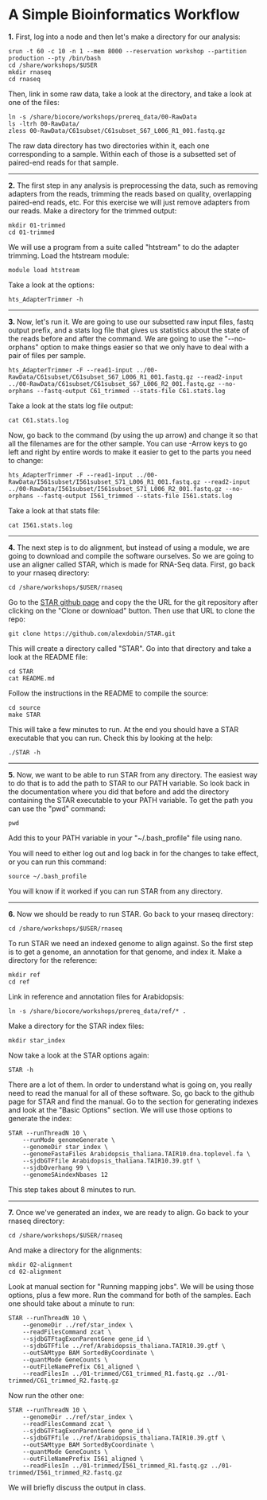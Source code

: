 A Simple Bioinformatics Workflow
=================================

**1\.** First, log into a node and then let's make a directory for our analysis:

    srun -t 60 -c 10 -n 1 --mem 8000 --reservation workshop --partition production --pty /bin/bash
	cd /share/workshops/$USER
	mkdir rnaseq
	cd rnaseq

Then, link in some raw data, take a look at the directory, and take a look at one of the files:

	ln -s /share/biocore/workshops/prereq_data/00-RawData
	ls -ltrh 00-RawData/
	zless 00-RawData/C61subset/C61subset_S67_L006_R1_001.fastq.gz

The raw data directory has two directories within it, each one corresponding to a sample. Within each of those is a subsetted set of paired-end reads for that sample.

---

**2\.** The first step in any analysis is preprocessing the data, such as removing adapters from the reads, trimming the reads based on quality, overlapping paired-end reads, etc. For this exercise we will just remove adapters from our reads. Make a directory for the trimmed output:

	mkdir 01-trimmed
	cd 01-trimmed

We will use a program from a suite called "htstream" to do the adapter trimming. Load the htstream module:

	module load htstream

Take a look at the options:

	hts_AdapterTrimmer -h

---

**3\.** Now, let's run it. We are going to use our subsetted raw input files, fastq output prefix, and a stats log file that gives us statistics about the state of the reads before and after the command. We are going to use the "--no-orphans" option to make things easier so that we only have to deal with a pair of files per sample.

	hts_AdapterTrimmer -F --read1-input ../00-RawData/C61subset/C61subset_S67_L006_R1_001.fastq.gz --read2-input ../00-RawData/C61subset/C61subset_S67_L006_R2_001.fastq.gz --no-orphans --fastq-output C61_trimmed --stats-file C61.stats.log

Take a look at the stats log file output:

	cat C61.stats.log

Now, go back to the command (by using the up arrow) and change it so that all the filenames are for the other sample. You can use <Ctrl>-Arrow keys to go left and right by entire words to make it easier to get to the parts you need to change:

	hts_AdapterTrimmer -F --read1-input ../00-RawData/I561subset/I561subset_S71_L006_R1_001.fastq.gz --read2-input ../00-RawData/I561subset/I561subset_S71_L006_R2_001.fastq.gz --no-orphans --fastq-output I561_trimmed --stats-file I561.stats.log

Take a look at that stats file:

	cat I561.stats.log

---

**4\.** The next step is to do alignment, but instead of using a module, we are going to download and compile the software ourselves. So we are going to use an aligner called STAR, which is made for RNA-Seq data. First, go back to your rnaseq directory:

	cd /share/workshops/$USER/rnaseq

Go to the [STAR github page](https://github.com/alexdobin/STAR) and copy the the URL for the git repository after clicking on the "Clone or download" button. Then use that URL to clone the repo:

	git clone https://github.com/alexdobin/STAR.git

This will create a directory called "STAR". Go into that directory and take a look at the README file:

	cd STAR
	cat README.md

Follow the instructions in the README to compile the source:

	cd source
	make STAR

This will take a few minutes to run. At the end you should have a STAR executable that you can run. Check this by looking at the help:

	./STAR -h

---

**5\.** Now, we want to be able to run STAR from any directory. The easiest way to do that is to add the path to STAR to our PATH variable. So look back in the documentation where you did that before and add the directory containing the STAR executable to your PATH variable. To get the path you can use the "pwd" command:

	pwd

Add this to your PATH variable in your "~/.bash_profile" file using nano.

You will need to either log out and log back in for the changes to take effect, or you can run this command:

	source ~/.bash_profile

You will know if it worked if you can run STAR from any directory.

---

**6\.** Now we should be ready to run STAR. Go back to your rnaseq directory:

	cd /share/workshops/$USER/rnaseq

To run STAR we need an indexed genome to align against. So the first step is to get a genome, an annotation for that genome, and index it. Make a directory for the reference:

	mkdir ref
	cd ref

Link in reference and annotation files for Arabidopsis:

	ln -s /share/biocore/workshops/prereq_data/ref/* .

Make a directory for the STAR index files:

	mkdir star_index

Now take a look at the STAR options again:

	STAR -h

There are a lot of them. In order to understand what is going on, you really need to read the manual for all of these software. So, go back to the github page for STAR and find the manual. Go to the section for generating indexes and look at the "Basic Options" section. We will use those options to generate the index:

	STAR --runThreadN 10 \
		--runMode genomeGenerate \
		--genomeDir star_index \
		--genomeFastaFiles Arabidopsis_thaliana.TAIR10.dna.toplevel.fa \
		--sjdbGTFfile Arabidopsis_thaliana.TAIR10.39.gtf \
		--sjdbOverhang 99 \
        --genomeSAindexNbases 12

This step takes about 8 minutes to run.

---

**7\.** Once we've generated an index, we are ready to align. Go back to your rnaseq directory:

	cd /share/workshops/$USER/rnaseq

And make a directory for the alignments:

	mkdir 02-alignment
	cd 02-alignment

Look at manual section for "Running mapping jobs". We will be using those options, plus a few more. Run the command for both of the samples. Each one should take about a minute to run:

	STAR --runThreadN 10 \
		--genomeDir ../ref/star_index \
		--readFilesCommand zcat \
		--sjdbGTFtagExonParentGene gene_id \
		--sjdbGTFfile ../ref/Arabidopsis_thaliana.TAIR10.39.gtf \
		--outSAMtype BAM SortedByCoordinate \
		--quantMode GeneCounts \
		--outFileNamePrefix C61_aligned \
		--readFilesIn ../01-trimmed/C61_trimmed_R1.fastq.gz ../01-trimmed/C61_trimmed_R2.fastq.gz

Now run the other one:

	STAR --runThreadN 10 \
		--genomeDir ../ref/star_index \
		--readFilesCommand zcat \
		--sjdbGTFtagExonParentGene gene_id \
		--sjdbGTFfile ../ref/Arabidopsis_thaliana.TAIR10.39.gtf \
		--outSAMtype BAM SortedByCoordinate \
		--quantMode GeneCounts \
		--outFileNamePrefix I561_aligned \
		--readFilesIn ../01-trimmed/I561_trimmed_R1.fastq.gz ../01-trimmed/I561_trimmed_R2.fastq.gz

We will briefly discuss the output in class.

